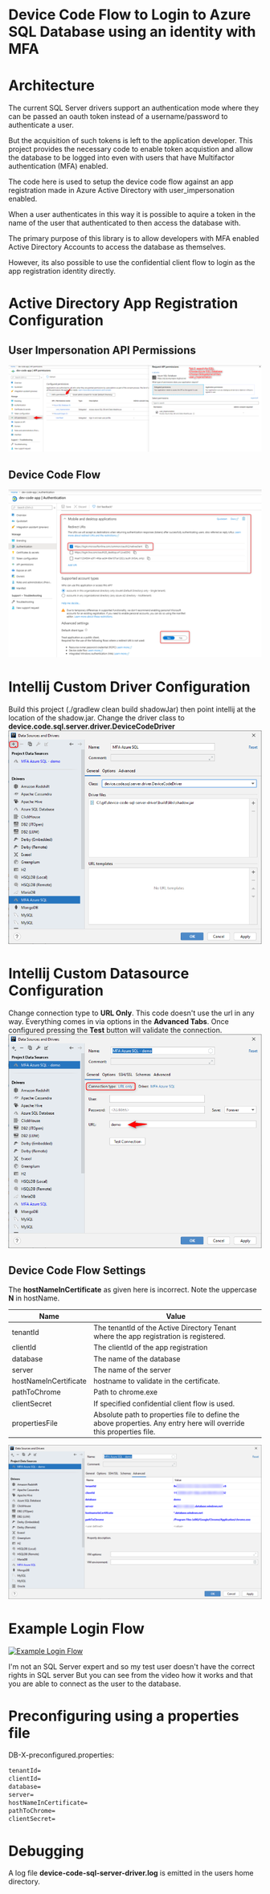 # Device Code Flow to Login to Azure SQL Database using an identity with MFA


# Architecture

The current SQL Server drivers support an authentication mode where they can be passed an oauth token instead of a 
username/password to authenticate a user.

But the acquisition of such tokens is left to the application developer.  This project provides the necessary code to 
enable token acquistion and allow the database to be logged into even with users that have Multifactor 
authentication (MFA) enabled.

The code here is used to setup the device code flow against an app registration made in Azure Active Directory with 
user_impersonation enabled.

When a user authenticates in this way it is possible to aquire a token in the name of the user that authenticated to
then access the database with.

The primary purpose of this library is to allow developers with MFA enabled Active Directory Accounts to access the 
database as themselves.

However, its also possible to use the confidential client flow to login as the app registration identity directly.  

# Active Directory App Registration Configuration

## User Impersonation API Permissions
![images/app-registration-user-impersonation.png](images/app-registration-user-impersonation.png)

## Device Code Flow
![images/app-registration-user-impersonation.png](images/app-registration-device-code-flow.png)

# Intellij Custom Driver Configuration

Build this project (./gradlew clean build shadowJar) then point intellij at the location of the shadow.jar.
Change the driver class to **device.code.sql.server.driver.DeviceCodeDriver**
![](images/intellij-driver-configuration.png)

# Intellij Custom Datasource Configuration
 
Change connection type to **URL Only**.  This code doesn't use the url in any way.  Everything comes in via options in the **Advanced Tabs**.  Once configured pressing the **Test** button will validate the connection.
![](images/intellij-data-source-general.png)

## Device Code Flow Settings

The **hostNameInCertificate** as given here is incorrect.  Note the uppercase **N** in hostName.

 Name | Value 
 --- | ---
 tenantId | The tenantId of the Active Directory Tenant where the app registration is registered.
 clientId | The clientId of the app registration
 database | The name of the database
 server | The name of the server
 hostNameInCertificate | hostname to validate in the certificate.
 pathToChrome | Path to chrome.exe
 clientSecret | If specified confidential client flow is used.
 propertiesFile | Absolute path to properties file to define the above properties.  Any entry here will override this properties file.

![](images/intellij-data-source-advanced.png)


# Example Login Flow

[![Example Login Flow](http://img.youtube.com/vi/zwT9GFyvsy8/0.jpg)](http://www.youtube.com/watch?v=zwT9GFyvsy8 "Device Code Login Flow with SQL Server driver in Intellij")


I'm not an SQL Server expert and so my test user doesn't have the correct rights in SQL server
But you can see from the video how it works and that you are able to connect as the user
to the database.

# Preconfiguring using a properties file

DB-X-preconfigured.properties:

```
tenantId=
clientId=
database=
server=
hostNameInCertificate=
pathToChrome=
clientSecret=
```



# Debugging

A log file **device-code-sql-server-driver.log** is emitted in the users home directory.
